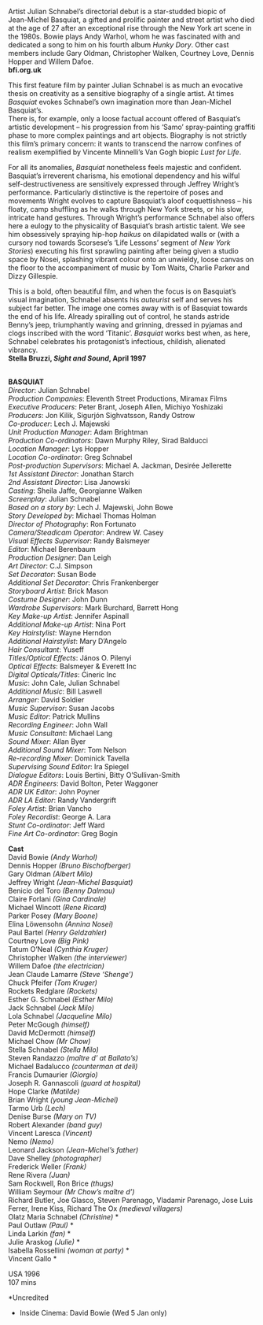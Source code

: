 

Artist Julian Schnabel’s directorial debut is a star-studded biopic of  
Jean-Michel Basquiat, a gifted and prolific painter and street artist who died at the age of 27 after an exceptional rise through the New York art scene in the 1980s. Bowie plays Andy Warhol, whom he was fascinated with and dedicated a song to him on his fourth album _Hunky Dory_. Other cast members include Gary Oldman, Christopher Walken, Courtney Love, Dennis Hopper and Willem Dafoe.  
**bfi.org.uk**

This first feature film by painter Julian Schnabel is as much an evocative thesis on creativity as a sensitive biography of a single artist. At times _Basquiat_ evokes Schnabel’s own imagination more than Jean-Michel Basquiat’s.  
There is, for example, only a loose factual account offered of Basquiat’s artistic development – his progression from his ‘Samo’ spray-painting graffiti phase to more complex paintings and art objects. Biography is not strictly this film’s primary concern: it wants to transcend the narrow confines of realism exemplified by Vincente Minnelli’s Van Gogh biopic _Lust for Life_.

For all its anomalies, _Basquiat_ nonetheless feels majestic and confident. Basquiat’s irreverent charisma, his emotional dependency and his wilful self-destructiveness are sensitively expressed through Jeffrey Wright’s performance. Particularly distinctive is the repertoire of poses and movements Wright evolves to capture Basquiat’s aloof coquettishness – his floaty, camp shuffling as he walks through New York streets, or his slow, intricate hand gestures. Through Wright’s performance Schnabel also offers here a eulogy to the physicality of Basquiat’s brash artistic talent. We see him obsessively spraying hip-hop _haikus_ on dilapidated walls or (with a cursory nod towards Scorsese’s ‘Life Lessons’ segment of _New York Stories_) executing his first sprawling painting after being given a studio space by Nosei, splashing vibrant colour onto an unwieldy, loose canvas on the floor to the accompaniment of music by Tom Waits, Charlie Parker and Dizzy Gillespie.

This is a bold, often beautiful film, and when the focus is on Basquiat’s visual imagination, Schnabel absents his _auteurist_ self and serves his subject far better. The image one comes away with is of Basquiat towards the end of his life. Already spiralling out of control, he stands astride Benny’s jeep, triumphantly waving and grinning, dressed in pyjamas and clogs inscribed with the word ‘Titanic’. _Basquiat_ works best when, as here, Schnabel celebrates his protagonist’s infectious, childish, alienated vibrancy.  
**Stella Bruzzi, _Sight and Sound_, April 1997**
<br><br>

**BASQUIAT**  
_Director_: Julian Schnabel  
_Production Companies_:  Eleventh Street Productions, Miramax Films  
_Executive Producers_: Peter Brant, Joseph Allen, Michiyo Yoshizaki  
_Producers_: Jon Kilik, Sigurjón Sighvatsson,  Randy Ostrow  
_Co-producer_: Lech J. Majewski  
_Unit Production Manager_: Adam Brightman  
_Production Co-ordinators_: Dawn Murphy Riley,  Sirad Balducci  
_Location Manager_: Lys Hopper  
_Location Co-ordinator_: Greg Schnabel  
_Post-production Supervisors_: Michael A. Jackman, Desirée Jellerette  
_1st Assistant Director_: Jonathan Starch  
_2nd Assistant Director_: Lisa Janowski  
_Casting_: Sheila Jaffe, Georgianne Walken  
_Screenplay_: Julian Schnabel  
_Based on a story by_: Lech J. Majewski, John Bowe  
_Story Developed by_: Michael Thomas Holman  
_Director of Photography_: Ron Fortunato  
_Camera/Steadicam Operator_: Andrew W. Casey  
_Visual Effects Supervisor_: Randy Balsmeyer  
_Editor_: Michael Berenbaum  
_Production Designer_: Dan Leigh  
_Art Director_: C.J. Simpson  
_Set Decorator_: Susan Bode  
_Additional Set Decorator_: Chris Frankenberger  
_Storyboard Artist_: Brick Mason  
_Costume Designer_: John Dunn  
_Wardrobe Supervisors_: Mark Burchard,  Barrett Hong  
_Key Make-up Artist_: Jennifer Aspinall  
_Additional Make-up Artist_: Nina Port  
_Key Hairstylist_: Wayne Herndon  
_Additional Hairstylist_: Mary D’Angelo  
_Hair Consultant_: Yuseff  
_Titles/Optical Effects_: János O. Pilenyi  
_Optical Effects_: Balsmeyer & Everett Inc  
_Digital Opticals/Titles_: Cineric Inc  
_Music_: John Cale, Julian Schnabel  
_Additional Music_: Bill Laswell  
_Arranger_: David Soldier  
_Music Supervisor_: Susan Jacobs  
_Music Editor_: Patrick Mullins  
_Recording Engineer_: John Wall  
_Music Consultant_: Michael Lang  
_Sound Mixer_: Allan Byer  
_Additional Sound Mixer_: Tom Nelson  
_Re-recording Mixer_: Dominick Tavella  
_Supervising Sound Editor_: Ira Spiegel  
_Dialogue Editors_: Louis Bertini,  Bitty O’Sullivan-Smith  
_ADR Engineers_: David Bolton, Peter Waggoner  
_ADR UK Editor_: John Poyner  
_ADR LA Editor_: Randy Vandergrift  
_Foley Artist_: Brian Vancho  
_Foley Recordist_: George A. Lara  
_Stunt Co-ordinator_: Jeff Ward  
_Fine Art Co-ordinator_: Greg Bogin

**Cast**  
David Bowie _(Andy Warhol)_  
Dennis Hopper _(Bruno Bischofberger)_  
Gary Oldman _(Albert Milo)_  
Jeffrey Wright _(Jean-Michel Basquiat)_  
Benicio del Toro _(Benny Dalmau)_  
Claire Forlani _(Gina Cardinale)_  
Michael Wincott _(Rene Ricard)_  
Parker Posey _(Mary Boone)_  
Elina Löwensohn _(Annina Nosei)_  
Paul Bartel _(Henry Geldzahler)_  
Courtney Love _(Big Pink)_  
Tatum O’Neal _(Cynthia Kruger)_  
Christopher Walken _(the interviewer)_  
Willem Dafoe _(the electrician)_  
Jean Claude Lamarre _(Steve ‘Shenge’)_  
Chuck Pfeifer _(Tom Kruger)_  
Rockets Redglare _(Rockets)_  
Esther G. Schnabel _(Esther Milo)_  
Jack Schnabel _(Jack Milo)_  
Lola Schnabel _(Jacqueline Milo)_  
Peter McGough _(himself)_  
David McDermott _(himself)_  
Michael Chow _(Mr Chow)_  
Stella Schnabel _(Stella Milo)_  
Steven Randazzo _(maître d’ at Ballato’s)_  
Michael Badalucco _(counterman at deli)_  
Francis Dumaurier _(Giorgio)_  
Joseph R. Gannascoli _(guard at hospital)_  
Hope Clarke _(Matilde)_  
Brian Wright _(young Jean-Michel)_  
Tarmo Urb _(Lech)_  
Denise Burse _(Mary on TV)_  
Robert Alexander _(band guy)_  
Vincent Laresca _(Vincent)_  
Nemo _(Nemo)_  
Leonard Jackson _(Jean-Michel’s father)_  
Dave Shelley _(photographer)_  
Frederick Weller _(Frank)_  
Rene Rivera _(Juan)_  
Sam Rockwell, Ron Brice _(thugs)_  
William Seymour _(Mr Chow’s maître d’)_  
Richard Butler, Joe Glasco, Steven Parenago, Vladamir Parenago, Jose Luis Ferrer, Irene Kiss, Richard The Ox _(medieval villagers)_  
Olatz Maria Schnabel _(Christine)_ *  
Paul Outlaw _(Paul)_ *  
Linda Larkin _(fan)_ *  
Julie Araskog _(Julie)_ *  
Isabella Rossellini _(woman at party)_ *  
Vincent Gallo *

USA 1996  
107 mins

*Uncredited

+ Inside Cinema: David Bowie (Wed 5 Jan only)
<!--stackedit_data:
eyJoaXN0b3J5IjpbMjAzNjc2ODI4OV19
-->